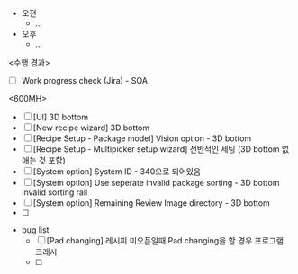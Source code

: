 - 오전
	- ...
- 오후
	- ...

<수행 경과>
- [ ] Work progress check (Jira) - SQA

<600MH>
- [ ] [UI] 3D bottom
- [ ] [New recipe wizard] 3D bottom
- [ ] [Recipe Setup - Package model] Vision option - 3D bottom
- [ ] [Recipe Setup - Multipicker setup wizard] 전반적인 세팅 (3D bottom 없애는 것 포함)
- [ ] [System option] System ID - 340으로 되어있음
- [ ] [System option] Use seperate invalid package sorting - 3D bottom invalid sorting rail
- [ ] [System option] Remaining Review Image directory - 3D bottom
- [ ] 

- bug list
	- [ ] [Pad changing] 레시피 미오픈일때 Pad changing을 할 경우 프로그램 크래시
	- [ ] 